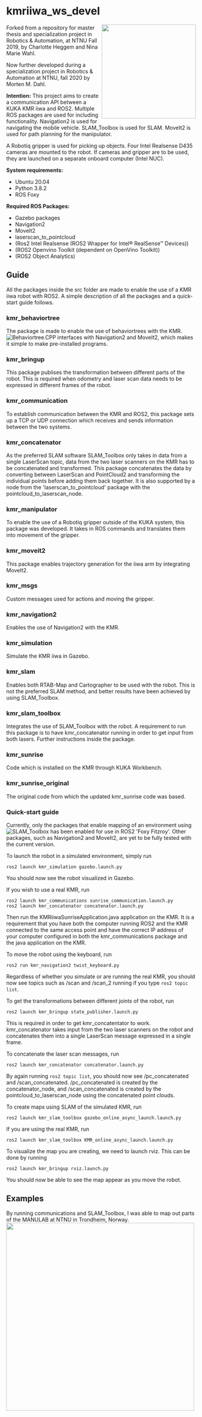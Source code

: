 # kmriiwa_ws_devel
<img align="right" src="https://img.directindustry.com/images_di/photo-g/17587-12407502.webp" height="250"/>
Forked from a repository for master thesis and specialization project in Robotics & Automation, at NTNU Fall 2019, by Charlotte Heggem and Nina Marie Wahl. 

Now further developed during a specialization project in Robotics & Automation at NTNU, fall 2020 by Morten M. Dahl.

**Intention:**
This project aims to create a communication API between a KUKA KMR iiwa and ROS2. 
Multiple ROS packages are used for including functionality. 
Navigation2 is used for navigating the mobile vehicle. 
SLAM_Toolbox is used for SLAM.
MoveIt2 is used for path planning for the manipulator. 

A Robotiq gripper is used for picking up objects. 
Four Intel Realsense D435 cameras are mounted to the robot.
If cameras and gripper are to be used, they are launched on a separate onboard computer (Intel NUC). 

**System requirements:** 
- Ubuntu 20.04
- Python 3.8.2
- ROS Foxy


**Required ROS Packages:**
- Gazebo packages
- Navigation2
- MoveIt2
- laserscan_to_pointcloud
- (Ros2 Intel Realsense (ROS2 Wrapper for Intel® RealSense™ Devices))
- (ROS2 Openvino Toolkit (dependent on OpenVino Toolkit))
- (ROS2 Object Analytics)

## Guide
All the packages inside the src folder are made to enable the use of a KMR iiwa robot with ROS2. A simple description of all the packages and a quick-start guide follows.
### kmr_behaviortree
The package is made to enable the use of behaviortrees with the KMR. ![Behaviortree.CPP](https://www.behaviortree.dev/) interfaces with Navigation2 and MoveIt2, which makes it simple to make pre-installed programs.

### kmr_bringup
This package publises the transformation between different parts of the robot. This is required when odometry and laser scan data needs to be expressed in different frames of the robot.

### kmr_communication
To establish communication between the KMR and ROS2, this package sets up a TCP or UDP connection which receives and sends information between the two systems.

### kmr_concatenator
As the preferred SLAM software SLAM_Toolbox only takes in data from a single LaserScan topic, data from the two laser scanners on the KMR has to be concatenated and transformed. This package concatenates the data by converting between LaserScan and PointCloud2 and transforming the individual points before adding them back together. It is also supported by a node from the 'laserscan_to_pointcloud' package with the pointcloud_to_laserscan_node.

### kmr_manipulator
To enable the use of a Robotiq gripper outside of the KUKA system, this package was developed. It takes in ROS commands and translates them into movement of the gripper.

### kmr_moveit2
This package enables trajectory generation for the iiwa arm by integrating MoveIt2.

### kmr_msgs
Custom messages used for actions and moving the gripper.

### kmr_navigation2
Enables the use of Navigation2 with the KMR.

### kmr_simulation
Simulate the KMR iiwa in Gazebo.

### kmr_slam
Enables both RTAB-Map and Cartographer to be used with the robot. This is not the preferred SLAM method, and better results have been achieved by using SLAM_Toolbox.

### kmr_slam_toolbox
Integrates the use of SLAM_Toolbox with the robot. A requirement to run this package is to have kmr_concatenator running in order to get input from both lasers. Further instructions inside the package.

### kmr_sunrise
Code which is installed on the KMR through KUKA Workbench.

### kmr_sunrise_original
The original code from which the updated kmr_sunrise code was based.

### Quick-start guide
Currently, only the packages that enable mapping of an environment using ![SLAM_Toolbox](https://github.com/SteveMacenski/slam_toolbox/) has been enabled for use in ROS2 'Foxy Fitzroy'. Other packages, such as Navigation2 and MoveIt2, are yet to be fully tested with the current version.

To launch the robot in a simulated environment, simply run
```
ros2 launch kmr_simulation gazebo.launch.py
```
You should now see the robot visualized in Gazebo. 

If you wish to use a real KMR, run
```
ros2 launch kmr_communications sunrise_communication.launch.py
ros2 launch kmr_concatenator concatenator.launch.py
```
Then run the KMRiiwaSunriseApplication.java application on the KMR. 
It is a requirement that you have both the computer running ROS2 and the KMR connected to the same access point and have the correct IP address of your computer configured in both the kmr_communications package and the java application on the KMR.

To move the robot using the keyboard, run
```
ros2 run kmr_navigation2 twist_keyboard.py
```

Regardless of whether you simulate or are running the real KMR, you should now see topics such as /scan and /scan_2 running if you type `ros2 topic list`.

To get the transformations between different joints of the robot, run
```
ros2 launch kmr_bringup state_publisher.launch.py
```
This is required in order to get kmr_concatentator to work. kmr_concatenator takes input from the two laser scanners on the robot and concatenates them into a single LaserScan message expressed in a single frame.

To concatenate the laser scan messages, run
```
ros2 launch kmr_concatenator concatenator.launch.py
```
By again running `ros2 topic list`, you should now see /pc_concatenated and /scan_concatenated. /pc_concatenated is created by the concatenator_node, and /scan_concatenated is created by the pointcloud_to_laserscan_node using the concatenated point clouds. 

To create maps using SLAM of the simulated KMR, run
```
ros2 launch kmr_slam_toolbox gazebo_online_async_launch.launch.py
```
If you are using the real KMR, run
```
ros2 launch kmr_slam_toolbox KMR_online_async_launch.launch.py
```

To visualize the map you are creating, we need to launch rviz. This can be done by running
```
ros2 launch kmr_bringup rviz.launch.py
```
You should now be able to see the map appear as you move the robot.

## Examples
By running communications and SLAM_Toolbox, I was able to map out parts of the MANULAB at NTNU in Trondheim, Norway.
<img align="center" src="https://raw.githubusercontent.com/MortenMDahl/kmriiwa_ws_devel/foxy/MANULAB.PNG" height="500"/>
